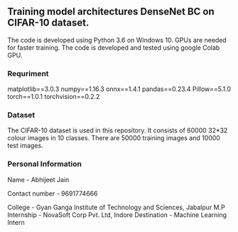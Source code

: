 ## Training model architectures DenseNet BC on CIFAR-10 dataset.

The code is developed using Python 3.6 on Windows 10. 
GPUs are needed for faster training. The code is developed and tested using google Colab GPU.

### Requriment

matplotlib==3.0.3
numpy==1.16.3
onnx==1.4.1
pandas==0.23.4
Pillow==5.1.0
torch==1.0.1
torchvision==0.2.2

### Dataset

The CIFAR-10 dataset is used in this repository. 
It consists of 60000 32*32 colour images in 10 classes. There are 50000 training images and 10000 test images.

### Personal Information

Name - Abhijeet Jain

Contact number - 9691774666

College - Gyan Ganga Institute of Technology and Sciences, Jabalpur M.P 
Internship - NovaSoft Corp Pvt. Ltd, Indore
Destination - Machine Learning Intern 
